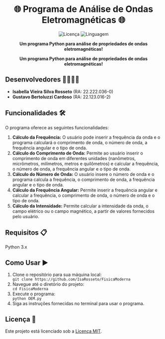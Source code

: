 <h1 align="center">🌐 Programa de Análise de Ondas Eletromagnéticas 🌐</h1>
<p align="center">
  <img src="https://img.shields.io/github/license/IsaRosseto/FisicaModerna.svg" alt="Licença">
  <img src="https://img.shields.io/github/languages/top/IsaRosseto/FisicaModerna.svg" alt="Linguagem">
</p>
<p align="center">
  <strong>Um programa Python para análise de propriedades de ondas eletromagnéticas!</strong>
</p>
 <p style="text-align: center;">
        <strong>Um programa Python para análise de propriedades de ondas eletromagnéticas!</strong>
    </p>

  <h2>Desenvolvedores 👩‍💻👨‍💻</h2>

  <ul>
        <li><strong>Isabella Vieira Silva Rosseto</strong> (RA: 22.222.036-0)</li>
        <li><strong>Gustavo Bertoluzzi Cardoso</strong> (RA: 22.123.016-2)</li>
  </ul>

  <h2>Funcionalidades 🛠️</h2>

  <p>O programa oferece as seguintes funcionalidades:</p>

  <ol>
        <li><strong>Cálculo da Frequência:</strong> O usuário pode inserir a frequência da onda e o programa calculará o comprimento de onda, o número de onda, a frequência angular e o tipo de onda.</li>
        <li><strong>Cálculo do Comprimento de Onda:</strong> Permite ao usuário inserir o comprimento de onda em diferentes unidades (nanômetros, micrômetros, milímetros, metros e quilômetros) e calcular a frequência, o número de onda, a frequência angular e o tipo de onda.</li>
        <li><strong>Cálculo do Número de Onda:</strong> O usuário insere o número de onda e o programa calcula a frequência, o comprimento de onda, a frequência angular e o tipo de onda.</li>
        <li><strong>Cálculo da Frequência Angular:</strong> Permite inserir a frequência angular e calcular a frequência, o comprimento de onda, o número de onda e o tipo de onda.</li>
        <li><strong>Cálculo da Intensidade:</strong> Permite calcular a intensidade da onda, o campo elétrico ou o campo magnético, a partir de valores fornecidos pelo usuário.</li>
    </ol>

<h2>Requisitos 📋</h2>

  <p>Python 3.x</p>

  <h2>Como Usar ▶️</h2>

<ol>
        <li>Clone o repositório para sua máquina local:</li>
        <code>git clone https://github.com/IsaRosseto/FisicaModerna</code>
        <li>Navegue até o diretório do projeto:</li>
        <code>cd FisicaModerna</code>
        <li>Execute o programa:</li>
        <code>python OEM.py</code>
        <li>Siga as instruções fornecidas no terminal para usar o programa.</li>
    </ol>

  <h2>Licença 📝</h2>

  <p>Este projeto está licenciado sob a <a href="https://opensource.org/licenses/MIT">Licença MIT</a>.</p>
</body>
</html>
